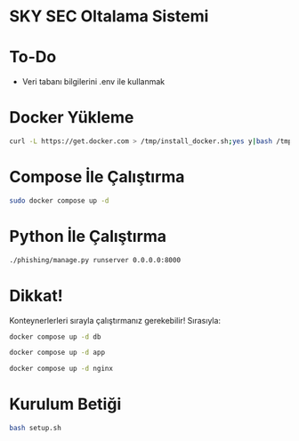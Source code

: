 # SKY SEC Oltalama Sistemi
# To-Do
- Veri tabanı bilgilerini .env ile kullanmak

# Docker Yükleme
```bash
curl -L https://get.docker.com > /tmp/install_docker.sh;yes y|bash /tmp/install_docker.sh
```

# Compose İle Çalıştırma
```bash
sudo docker compose up -d
```

# Python İle Çalıştırma
```bash
./phishing/manage.py runserver 0.0.0.0:8000
```

# Dikkat!

Konteynerlerleri sırayla çalıştırmanız gerekebilir! Sırasıyla:

```bash
docker compose up -d db
```

```bash
docker compose up -d app
```

```bash
docker compose up -d nginx
```

# Kurulum Betiği

```bash
bash setup.sh
```
